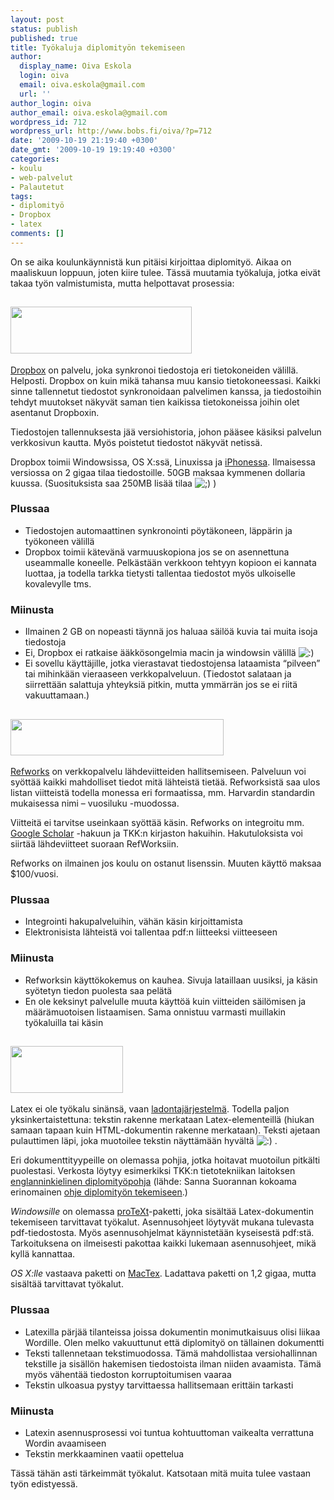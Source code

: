 ```yaml
---
layout: post
status: publish
published: true
title: Työkaluja diplomityön tekemiseen
author:
  display_name: Oiva Eskola
  login: oiva
  email: oiva.eskola@gmail.com
  url: ''
author_login: oiva
author_email: oiva.eskola@gmail.com
wordpress_id: 712
wordpress_url: http://www.bobs.fi/oiva/?p=712
date: '2009-10-19 21:19:40 +0300'
date_gmt: '2009-10-19 19:19:40 +0300'
categories:
- koulu
- web-palvelut
- Palautetut
tags:
- diplomityö
- Dropbox
- latex
comments: []
---
```

<div>
<div>
<div>
<div>
<p>On se aika  koulunkäynnistä kun pitäisi kirjoittaa diplomityö. Aikaa on maaliskuun  loppuun, joten kiire tulee. Tässä muutamia työkaluja, jotka eivät takaa  työn valmistumista, mutta helpottavat prosessia:</p>
<h2><a href="https://www.getdropbox.com/referrals/NTIzMzQ5MzY5" target="_blank"><img title="DropBox logo" src="http://www.getdropbox.com/static/images/dropbox_logo_home.png" alt="" width="290" height="75" /></a></h2>
<a href="https://www.getdropbox.com/referrals/NTIzMzQ5MzY5" target="_blank">Dropbox</a> on palvelu, joka synkronoi tiedostoja eri tietokoneiden välillä.  Helposti. Dropbox on kuin mikä tahansa muu kansio tietokoneessasi.  Kaikki sinne tallennetut tiedostot synkronoidaan palvelimen kanssa, ja  tiedostoihin tehdyt muutokset näkyvät saman tien kaikissa tietokoneissa  joihin olet asentanut Dropboxin.</p>
<p>Tiedostojen tallennuksesta jää versiohistoria, johon pääsee käsiksi  palvelun verkkosivun kautta. Myös poistetut tiedostot näkyvät netissä.</p>
<p>Dropbox toimii Windowsissa, OS X:ssä, Linuxissa ja <a href="http://www.getdropbox.com/iphoneapp" target="_blank">iPhonessa</a>.  Ilmaisessa versiossa on 2 gigaa tilaa tiedostoille. 50GB maksaa  kymmenen dollaria kuussa. (Suosituksista saa 250MB lisää tilaa <img src="../wp-includes/images/smilies/icon_wink.gif" alt=";)" /> )</p>
<h3>Plussaa</h3>
<ul>
<li>Tiedostojen automaattinen synkronointi pöytäkoneen, läppärin ja työkoneen välillä</li>
<li>Dropbox toimii kätevänä varmuuskopiona jos se on asennettuna  useammalle koneelle. Pelkästään verkkoon tehtyyn kopioon ei kannata  luottaa, ja todella tarkka tietysti tallentaa tiedostot myös ulkoiselle  kovalevylle tms.</li>
</ul>
<h3>Miinusta</h3>
<ul>
<li>Ilmainen 2 GB on nopeasti täynnä jos haluaa säilöä kuvia tai muita isoja tiedostoja</li>
<li>Ei, Dropbox ei ratkaise ääkkösongelmia macin ja windowsin välillä <img src="../wp-includes/images/smilies/icon_smile.gif" alt=":)" /></li>
<li>Ei sovellu käyttäjille, jotka vierastavat tiedostojensa lataamista  &ldquo;pilveen&rdquo; tai mihinkään vieraaseen verkkopalveluun. (Tiedostot salataan  ja siirrettään salattuja yhteyksiä pitkin, mutta ymmärrän jos se ei  riitä vakuuttamaan.)</li>
</ul>
<h2><a href="http://www.refworks.com/" target="_blank"><img title="Refworks logo" src="http://www.refworks.com/_img/Logo.gif" alt="" width="341" height="58" /></a></h2>
<a href="http://www.refworks.com/" target="_blank">Refworks</a> on  verkkopalvelu lähdeviitteiden hallitsemiseen. Palveluun voi syöttää  kaikki mahdolliset tiedot mitä lähteistä tietää. Refworksistä saa ulos  listan viitteistä todella monessa eri formaatissa, mm. Harvardin  standardin mukaisessa nimi &ndash; vuosiluku -muodossa.</p>
<p>Viitteitä ei tarvitse useinkaan syöttää käsin. Refworks on integroitu mm. <a href="http://scholar.google.fi/" target="_blank">Google Scholar</a> -hakuun ja TKK:n kirjaston hakuihin. Hakutuloksista voi siirtää lähdeviitteet suoraan RefWorksiin.</p>
<p>Refworks on ilmainen jos koulu on ostanut lisenssin. Muuten käyttö maksaa $100/vuosi.</p>
<h3>Plussaa</h3>
<ul>
<li>Integrointi hakupalveluihin, vähän käsin kirjoittamista</li>
<li>Elektronisista lähteistä voi tallentaa pdf:n liitteeksi viitteeseen</li>
</ul>
<h3>Miinusta</h3>
<ul>
<li>Refworksin käyttökokemus on kauhea. Sivuja lataillaan uusiksi, ja käsin syötetyn tiedon puolesta saa pelätä</li>
<li>En ole keksinyt palvelulle muuta käyttöä kuin viitteiden säilömisen  ja määrämuotoisen listaamisen. Sama onnistuu varmasti muillakin  työkaluilla tai käsin</li>
</ul>
<h2><img title="LaTeX-logo" src="http://upload.wikimedia.org/wikipedia/commons/thumb/2/25/LaTeX_logo.png/180px-LaTeX_logo.png" alt="" width="180" height="75" /></h2>
<p>Latex ei ole työkalu sinänsä, vaan <a title="Wikipedia: LaTeX" href="http://fi.wikipedia.org/wiki/Latex" target="_blank">ladontajärjestelmä</a>.  Todella paljon yksinkertaistettuna: tekstin rakenne merkataan  Latex-elementeillä (hiukan samaan tapaan kuin HTML-dokumentin rakenne  merkataan). Teksti ajetaan pulauttimen läpi, joka muotoilee tekstin  näyttämään hyvältä <img src="../wp-includes/images/smilies/icon_smile.gif" alt=":)" /> .</p>
<p>Eri dokumenttityypeille on olemassa pohjia, jotka hoitavat muotoilun  pitkälti puolestasi. Verkosta löytyy esimerkiksi TKK:n tietotekniikan  laitoksen <a href="http://www.cse.hut.fi/%7Esos/opetus/dippa/thesis_template.tar.gz" target="_blank">englanninkielinen diplomityöpohja</a> (lähde: Sanna Suorannan kokoama erinomainen <a href="http://www.cse.hut.fi/%7Esos/opetus/dippa/tips.html" target="_blank">ohje diplomityön tekemiseen</a>.)</p>
<p><em>Windowsille</em> on olemassa <a href="http://www.tug.org/protext/" target="_blank">proTeXt</a>-paketti,  joka sisältää Latex-dokumentin tekemiseen tarvittavat työkalut.  Asennusohjeet löytyvät mukana tulevasta pdf-tiedostosta. Myös  asennusohjelmat käynnistetään kyseisestä pdf:stä. Tarkoituksena on  ilmeisesti pakottaa kaikki lukemaan asennusohjeet, mikä kyllä kannattaa.</p>
<p><em>OS X:lle</em> vastaava paketti on <a href="http://www.tug.org/mactex/" target="_blank">MacTex</a>. Ladattava paketti on 1,2 gigaa, mutta sisältää tarvittavat työkalut.</p>
<h3>Plussaa</h3>
<ul>
<li>Latexilla pärjää tilanteissa joissa dokumentin monimutkaisuus olisi  liikaa Wordille. Olen melko vakuuttunut että diplomityö on tällainen  dokumentti</li>
<li>Teksti tallennetaan tekstimuodossa. Tämä mahdollistaa  versiohallinnan tekstille ja sisällön hakemisen tiedostoista ilman  niiden avaamista. Tämä myös vähentää tiedoston korruptoitumisen vaaraa</li>
<li>Tekstin ulkoasua pystyy tarvittaessa hallitsemaan erittäin tarkasti</li>
</ul>
<h3>Miinusta</h3>
<ul>
<li>Latexin asennusprosessi voi tuntua kohtuuttoman vaikealta verrattuna Wordin avaamiseen</li>
<li>Tekstin merkkaaminen vaatii opettelua</li>
</ul>
<p>Tässä tähän asti tärkeimmät työkalut. Katsotaan mitä muita tulee vastaan työn edistyessä.</p>
